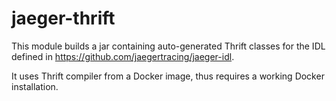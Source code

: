 # jaeger-thrift

This module builds a jar containing auto-generated Thrift classes
for the IDL defined in https://github.com/jaegertracing/jaeger-idl.

It uses Thrift compiler from a Docker image, thus requires a working Docker installation.
